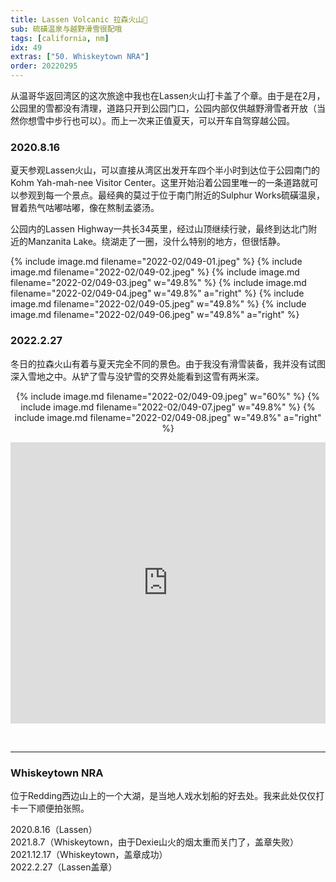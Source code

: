 ```yaml
---
title: Lassen Volcanic 拉森火山🌋
sub: 硫磺温泉与越野滑雪很配哦
tags: [california, nm]
idx: 49
extras: ["50. Whiskeytown NRA"]
order: 20220295
---
```


从温哥华返回湾区的这次旅途中我也在Lassen火山打卡盖了个章。由于是在2月，公园里的雪都没有清理，道路只开到公园门口，公园内部仅供越野滑雪者开放（当然你想雪中步行也可以）。而上一次来正值夏天，可以开车自驾穿越公园。

### 2020.8.16

夏天参观Lassen火山，可以直接从湾区出发开车四个半小时到达位于公园南门的Kohm Yah-mah-nee Visitor Center。这里开始沿着公园里唯一的一条道路就可以参观到每一个景点。最经典的莫过于位于南门附近的Sulphur Works硫磺温泉，冒着热气咕嘟咕嘟，像在熬制孟婆汤。

公园内的Lassen Highway一共长34英里，经过山顶继续行驶，最终到达北门附近的Manzanita Lake。绕湖走了一圈，没什么特别的地方，但很恬静。

{% include image.md filename="2022-02/049-01.jpeg" %}
{% include image.md filename="2022-02/049-02.jpeg" %}
{% include image.md filename="2022-02/049-03.jpeg" w="49.8%" %}
{% include image.md filename="2022-02/049-04.jpeg" w="49.8%" a="right" %}
{% include image.md filename="2022-02/049-05.jpeg" w="49.8%" %}
{% include image.md filename="2022-02/049-06.jpeg" w="49.8%" a="right" %}

### 2022.2.27

冬日的拉森火山有着与夏天完全不同的景色。由于我没有滑雪装备，我并没有试图深入雪地之中。从铲了雪与没铲雪的交界处能看到这雪有两米深。

<p style="text-align: center">
{% include image.md filename="2022-02/049-09.jpeg" w="60%" %}
{% include image.md filename="2022-02/049-07.jpeg" w="49.8%" %}
{% include image.md filename="2022-02/049-08.jpeg" w="49.8%" a="right" %}
</p>

<iframe src="https://www.google.com/maps/embed?pb=!1m14!1m8!1m3!1d388920.4293456617!2d-121.8450943!3d40.3990835!3m2!1i1024!2i768!4f13.1!3m3!1m2!1s0x809d56012eb5ee07%3A0x4c14ea653c44d56e!2sKohm%20Yah-mah-nee%20Visitor%20Center!5e0!3m2!1sen!2sus!4v1653174257076!5m2!1sen!2sus" width="100%" height="450" style="border:0;" allowfullscreen="" loading="lazy" referrerpolicy="no-referrer-when-downgrade"></iframe>

&nbsp;

---

### Whiskeytown NRA

位于Redding西边山上的一个大湖，是当地人戏水划船的好去处。我来此处仅仅打卡一下顺便拍张照。

2020.8.16（Lassen）<br>
2021.8.7（Whiskeytown，由于Dexie山火的烟太重而关门了，盖章失败）<br>
2021.12.17（Whiskeytown，盖章成功）<br>
2022.2.27（Lassen盖章）
